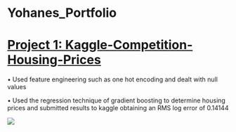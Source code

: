 # Yohanes_Portfolio

# [Project 1: Kaggle-Competition-Housing-Prices](https://github.com/Y-Hailegiorgs/Kaggle-Competition-Housing-Prices)

•	Used feature engineering such as one hot encoding and dealt with null values

•	Used the regression technique of gradient boosting to determine housing prices and submitted results to kaggle obtaining an RMS log error of 0.14144

![](https://github.com/Y-Hailegiorgs/Yohanes_Portfolio-/blob/main/images/HousingPrice%20submission.png)
